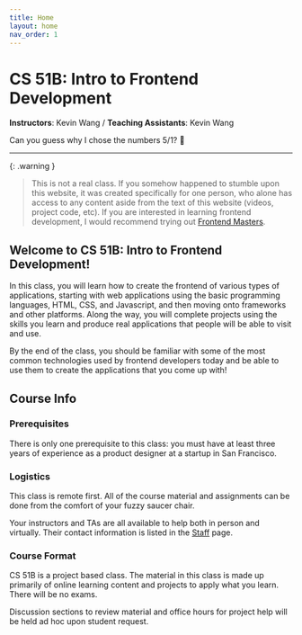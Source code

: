 ```yaml
---
title: Home
layout: home
nav_order: 1
---
```


# CS 51B: Intro to Frontend Development

**Instructors**: Kevin Wang / **Teaching Assistants**: Kevin Wang

Can you guess why I chose the numbers 5/1? 🙂

---

{: .warning }
> This is not a real class. If you somehow happened to stumble upon this website, it was created specifically for one person, who alone has access to any content aside from the text of this website (videos, project code, etc). If you are interested in learning frontend development, I would recommend trying out [Frontend Masters](https://frontendmasters.com).

## Welcome to CS 51B: Intro to Frontend Development!

In this class, you will learn how to create the frontend of various types of applications, starting with web applications using the basic programming languages, HTML, CSS, and Javascript, and then moving onto frameworks and other platforms. Along the way, you will complete projects using the skills you learn and produce real applications that people will be able to visit and use.

By the end of the class, you should be familiar with some of the most common technologies used by frontend developers today and be able to use them to create the applications that you come up with!

## Course Info

### Prerequisites

There is only one prerequisite to this class: you must have at least three years of experience as a product designer at a startup in San Francisco.

### Logistics

This class is remote first. All of the course material and assignments can be done from the comfort of your fuzzy saucer chair.

Your instructors and TAs are all available to help both in person and virtually. Their contact information is listed in the [Staff](#staff) page.

### Course Format

CS 51B is a project based class. The material in this class is made up primarily of online learning content and projects to apply what you learn. There will be no exams.

Discussion sections to review material and office hours for project help will be held ad hoc upon student request.